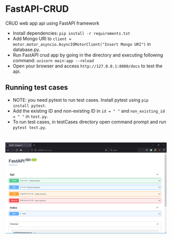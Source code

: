 # FastAPI-CRUD
CRUD web app api using FastAPI framework
- Install dependencies:
  ` pip install -r requirements.txt `
- Add Mongo URI to `client = motor.motor_asyncio.AsyncIOMotorClient("Insert Mongo URI")` in database.py.
- Run FastAPI crud app by going in the directory and executing following command:
 `uvicorn main:app --reload`
- Open your browser and access `http://127.0.0.1:8000/docs` to test the api.

## Running test cases 
- NOTE: you need pytest to run test cases. Install pytest using `pip install pytest`.
- Add the existing ID and non-existing ID in `id = " "` and `non_existing_id = " "` in `test.py`.
- To run test cases, in testCases directory open command prompt and run `pytest test.py`.
#
![FastAPI docs](https://github.com/prateiku/FastAPI-CRUD/blob/main/docs.png)
